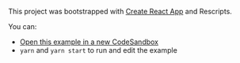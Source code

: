 This project was bootstrapped with [Create React App](https://github.com/facebook/create-react-app) and Rescripts.

You can:

- [Open this example in a new CodeSandbox](https://codesandbox.io/s/github/tanstack/react-table/tree/alpha/examples/data-driven-classes-and-styles)
- `yarn` and `yarn start` to run and edit the example
